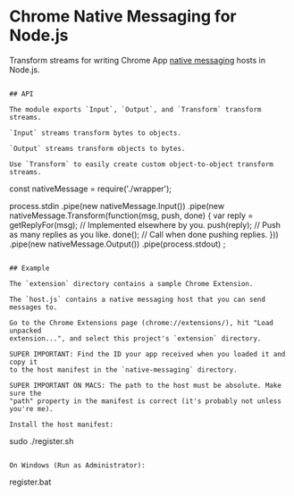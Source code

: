 # Chrome Native Messaging for Node.js

Transform streams for writing Chrome App [native messaging][1] hosts in Node.js.

[1]: https://developer.chrome.com/extensions/messaging#native-messaging

```

## API

The module exports `Input`, `Output`, and `Transform` transform streams.

`Input` streams transform bytes to objects.

`Output` streams transform objects to bytes.

Use `Transform` to easily create custom object-to-object transform streams.

```
const nativeMessage = require('./wrapper');

process.stdin
    .pipe(new nativeMessage.Input())
    .pipe(new nativeMessage.Transform(function(msg, push, done) {
        var reply = getReplyFor(msg); // Implemented elsewhere by you.
        push(reply);                  // Push as many replies as you like.
        done();                       // Call when done pushing replies.
    }))
    .pipe(new nativeMessage.Output())
    .pipe(process.stdout)
;
```

## Example

The `extension` directory contains a sample Chrome Extension.

The `host.js` contains a native messaging host that you can send
messages to.

Go to the Chrome Extensions page (chrome://extensions/), hit "Load unpacked
extension...", and select this project's `extension` directory.

SUPER IMPORTANT: Find the ID your app received when you loaded it and copy it
to the host manifest in the `native-messaging` directory.

SUPER IMPORTANT ON MACS: The path to the host must be absolute. Make sure the
"path" property in the manifest is correct (it's probably not unless you're me).

Install the host manifest:

```
sudo ./register.sh
```

On Windows (Run as Administrator):

```
register.bat
```